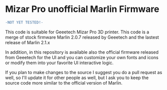 # Mizar Pro unofficial Marlin Firmware
```diff 
-NOT YET TESTED!-
```

This code is suitable for Geeetech Mizar Pro 3D printer.
This code is a merge of stock firmware Marlin 2.0.7 released by Geeetech and the lastest release of Marlin 2.1.x

In addition, in this repository is available also the official firmware released from Geeetech for the UI and you can customize your own fonts and icons or modify them into your favorite UI interactive logic.

If you plan to make changes to the source I suggest you do a pull request as well, so I'll update it for other people as well, but I ask you to keep the source code more similar to the official version of Marlin.